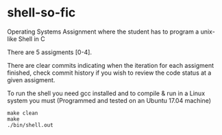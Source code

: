 # shell-so-fic
Operating Systems Assignment where the student has to program a unix-like Shell in C 


There are 5 assigments [0-4].

There are clear commits indicating when the iteration for each assigment finished, check commit history if you wish to review the code status at a given assigment.


To run the shell you need gcc installed and to compile & run in a Linux system you must (Programmed and tested on an Ubuntu 17.04 machine)

```
make clean
make 
./bin/shell.out 
```

